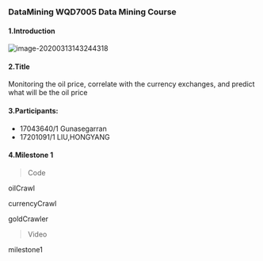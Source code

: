 ### DataMining WQD7005 Data Mining Course



#### 1.Introduction

![image-20200313143244318](https://tva1.sinaimg.cn/large/00831rSTgy1gcsafj84etj311y0sggr3.jpg)

#### 2.Title

   Monitoring the oil price, correlate with the currency exchanges, and predict what will be the oil price



#### 3.Participants:

- 17043640/1 Gunasegarran
- 17201091/1 LIU,HONGYANG



#### 4.Milestone 1



> Code

oilCrawl

currencyCrawl

goldCrawler



> Video

milestone1
